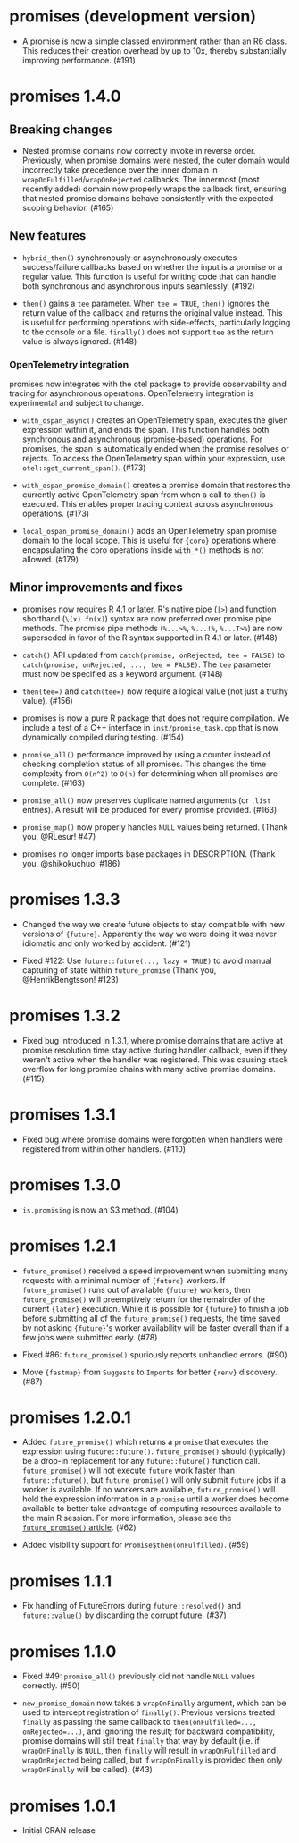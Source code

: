 # promises (development version)

* A promise is now a simple classed environment rather than an R6 class. This reduces their creation overhead by up to 10x, thereby substantially improving performance. (#191)

# promises 1.4.0

## Breaking changes

* Nested promise domains now correctly invoke in reverse order. Previously, when promise domains were nested, the outer domain would incorrectly take precedence over the inner domain in `wrapOnFulfilled`/`wrapOnRejected` callbacks. The innermost (most recently added) domain now properly wraps the callback first, ensuring that nested promise domains behave consistently with the expected scoping behavior. (#165)

## New features

* `hybrid_then()` synchronously or asynchronously executes success/failure callbacks based on whether the input is a promise or a regular value. This function is useful for writing code that can handle both synchronous and asynchronous inputs seamlessly. (#192)

* `then()` gains a `tee` parameter. When `tee = TRUE`, `then()` ignores the return value of the callback and returns the original value instead. This is useful for performing operations with side-effects, particularly logging to the console or a file. `finally()` does not support `tee` as the return value is always ignored. (#148)

### OpenTelemetry integration

promises now integrates with the otel package to provide observability and tracing for asynchronous operations. OpenTelemetry integration is experimental and subject to change.

* `with_ospan_async()` creates an OpenTelemetry span, executes the given expression within it, and ends the span. This function handles both synchronous and asynchronous (promise-based) operations. For promises, the span is automatically ended when the promise resolves or rejects. To access the OpenTelemetry span within your expression, use `otel::get_current_span()`. (#173)

* `with_ospan_promise_domain()` creates a promise domain that restores the currently active OpenTelemetry span from when a call to `then()` is executed. This enables proper tracing context across asynchronous operations. (#173)

* `local_ospan_promise_domain()` adds an OpenTelemetry span promise domain to the local scope. This is useful for `{coro}` operations where encapsulating the coro operations inside `with_*()` methods is not allowed. (#179)

## Minor improvements and fixes

* promises now requires R 4.1 or later. R's native pipe (`|>`) and function shorthand (`\(x) fn(x)`) syntax are now preferred over promise pipe methods. The promise pipe methods (`%...>%`, `%...!%`, `%...T>%`) are now superseded in favor of the R syntax supported in R 4.1 or later. (#148)

* `catch()` API updated from `catch(promise, onRejected, tee = FALSE)` to `catch(promise, onRejected, ..., tee = FALSE)`. The `tee` parameter must now be specified as a keyword argument. (#148)

* `then(tee=)` and `catch(tee=)` now require a logical value (not just a truthy value). (#156)

* promises is now a pure R package that does not require compilation. We include a test of a C++ interface in `inst/promise_task.cpp` that is now dynamically compiled during testing. (#154)

* `promise_all()` performance improved by using a counter instead of checking completion status of all promises. This changes the time complexity from `O(n^2)` to `O(n)` for determining when all promises are complete. (#163)

* `promise_all()` now preserves duplicate named arguments (or `.list` entries). A result will be produced for every promise provided. (#163)

* `promise_map()` now properly handles `NULL` values being returned. (Thank you, @RLesur! #47)

* promises no longer imports base packages in DESCRIPTION. (Thank you, @shikokuchuo! #186)


# promises 1.3.3

* Changed the way we create future objects to stay compatible with new versions of `{future}`. Apparently the way we were doing it was never idiomatic and only worked by accident. (#121)

* Fixed #122: Use `future::future(..., lazy = TRUE)` to avoid manual capturing of state within `future_promise` (Thank you, @HenrikBengtsson! #123)


# promises 1.3.2

* Fixed bug introduced in 1.3.1, where promise domains that are active at promise resolution time stay active during handler callback, even if they weren't active when the handler was registered. This was causing stack overflow for long promise chains with many active promise domains. (#115)


# promises 1.3.1

* Fixed bug where promise domains were forgotten when handlers were registered from within other handlers. (#110)


# promises 1.3.0

* `is.promising` is now an S3 method. (#104)


# promises 1.2.1

* `future_promise()` received a speed improvement when submitting many requests with a minimal number of `{future}` workers. If `future_promise()` runs out of available `{future}` workers, then `future_promise()` will preemptively return for the remainder of the current `{later}` execution. While it is possible for `{future}` to finish a job before submitting all of the `future_promise()` requests, the time saved by not asking `{future}`'s worker availability will be faster overall than if a few jobs were submitted early. (#78)

* Fixed #86: `future_promise()` spuriously reports unhandled errors. (#90)

* Move `{fastmap}` from `Suggests` to `Imports` for better `{renv}` discovery. (#87)


# promises 1.2.0.1

* Added `future_promise()` which returns a `promise` that executes the expression using `future::future()`. `future_promise()` should (typically) be a drop-in replacement for any `future::future()` function call. `future_promise()` will not execute `future` work faster than `future::future()`, but `future_promise()` will only submit `future` jobs if a worker is available. If no workers are available, `future_promise()` will hold the expression information in a `promise` until a worker does become available to better take advantage of computing resources available to the main R session. For more information, please see the [`future_promise()` article](https://rstudio.github.io/promises/articles/promises_05b_future_promise.html). (#62)

* Added visibility support for `Promise$then(onFulfilled)`. (#59)

# promises 1.1.1

* Fix handling of FutureErrors during `future::resolved()` and `future::value()` by discarding the corrupt future. (#37)


# promises 1.1.0

* Fixed #49: `promise_all()` previously did not handle `NULL` values correctly. (#50)

* `new_promise_domain` now takes a `wrapOnFinally` argument, which can be used to intercept registration of `finally()`. Previous versions treated `finally` as passing the same callback to `then(onFulfilled=..., onRejected=...)`, and ignoring the result; for backward compatibility, promise domains will still treat `finally` that way by default (i.e. if `wrapOnFinally` is `NULL`, then `finally` will result in `wrapOnFulfilled` and `wrapOnRejected` being called, but if `wrapOnFinally` is provided then only `wrapOnFinally` will be called). (#43)


# promises 1.0.1

* Initial CRAN release
